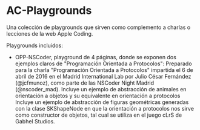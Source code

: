 # AC-Playgrounds
Una colección de playgrounds que sirven como complemento a charlas o lecciones de la web Apple Coding.

Playgrounds incluidos:
- OPP-NSCoder, playground de 4 páginas, donde se exponen dos ejemplos claros de "Programación Orientada a Protocolos":
  Preparado para la charla "Programación Orientada a Protocolos" impartida el 6 de abril de 2016 en el Madrid International Lab por Julio   César Fernández (@jcfmunoz), como parte de las NSCoder Night Madrid (@nscoder_mad).
  Incluye un ejemplo de abstracción de animales en orientación a objetos y su equivalente en orientación a protocolos
  Incluye un ejemplo de abstracción de figuras geométricas generadas con la clase SKShapeNode en que la orientación a protocolos nos       sirve como constructor de objetos, tal cual se utiliza en el juego cLrS de Gabhel Studios.
